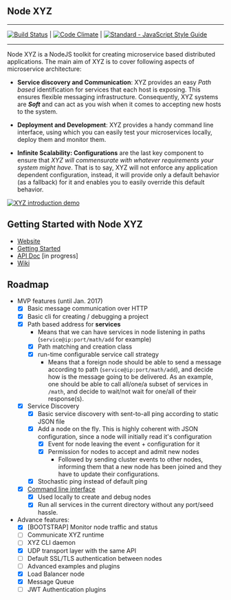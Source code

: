 
## Node XYZ

---

[![Build Status](https://travis-ci.org/node-xyz/xyz-core.svg?branch=master)](https://travis-ci.org/node-xyz/xyz-core)
| [![Code Climate](https://codeclimate.com/github/node-xyz/xyz-core/badges/gpa.svg)](https://codeclimate.com/github/node-xyz/xyz-core)
| [![Standard - JavaScript Style Guide](https://img.shields.io/badge/code_style-standard-brightgreen.svg)](http://standardjs.com/)

---

Node XYZ is a NodeJS toolkit for creating microservice based distributed applications. The main aim of XYZ is to cover following aspects of microservice architecture:

  - **Service discovery and Communication**:
    XYZ provides an easy *Path based* identification for services that each host is exposing. This ensures flexible messaging infrastructure. Consequently, XYZ systems are ***Soft*** and can act as you wish when it comes to accepting new hosts to the system.

  - **Deployment and Development**:
    XYZ provides a handy command line interface, using which you can easily test your microservices locally, deploy them and monitor them.

  - **Infinite Scalability: Configurations** are the last key component to ensure that *XYZ will commensurate with whatever requirements your system might have*. That is to say, XYZ will not enforce any application dependent configuration, instead, it will provide only a default behavior (as a fallback) for it and enables you to easily override this default behavior.

[![XYZ introduction demo](https://img.youtube.com/vi/tFBvnUHnmAk/0.jpg)](https://www.youtube.com/watch?v=tFBvnUHnmAk)

## Getting Started with Node XYZ

- [Website](https://node-xyz.github.io)
- [Getting Started](https://node-xyz.github.io/documentations)
- [API Doc](https://node-xyz.github.io/apidoc) [in progress]
- [Wiki](https://github.com/node-xyz/xyz-core/wiki)

## Roadmap

- MVP features (until Jan. 2017)
  - [x] Basic message communication over HTTP
  - [x] Basic cli for creating / debugging a project
  - [x] Path based address for **services**
    - Means that we can have services in node listening in paths (`service@ip:port/math/add` for example)
    - [x] Path matching and creation class
    - [x] run-time configurable service call strategy
      - Means that a foreign node should be able to send a message according to path (`service@ip:port/math/add`), and decide how is the message going to be delivered. As an example, one should be able to call all/one/a subset of services in `/math`, and decide to wait/not wait for one/all of their response(s).
  - [x] Service Discovery
    - [x] Basic service discovery with sent-to-all ping according to static JSON file  
    - [x] Add a node on the fly. This is highly coherent with JSON configuration, since a node will initially read it's configuration
      - [x] Event for node leaving the event + configuration for it
      - [x] Permission for nodes to accept and admit new nodes
        - Followed by sending cluster events to other nodes, informing them that a new node has been joined and they have to update their configurations.
    - [x] Stochastic ping instead of default ping

  - [x] [Command line interface](https://github.com/node-xyz/xyz-cli)
    - [x] Used locally to create and debug nodes
    - [x] Run all services in the current directory without any port/seed hassle.

- Advance features:
  - [x] [BOOTSTRAP] Monitor node traffic and status
  - [ ] Communicate XYZ runtime
  - [ ] XYZ CLI daemon
  - [x] UDP transport layer with the same API
  - [ ] Default SSL/TLS authentication between nodes
  - [ ] Advanced examples and plugins
  - [x] Load Balancer node
  - [x] Message Queue
  - [ ] JWT Authentication plugins
